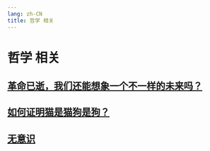 ```yaml
---
lang: zh-CN
title: 哲学 相关
---
```

# 哲学 相关

## [革命已逝，我们还能想象一个不一样的未来吗？](../philosophy/革命已逝我们还能想象一个不一样的未来吗.md)
## [如何证明猫是猫狗是狗？](../philosophy/如何证明猫是猫狗是狗.md)
## [无意识](../philosophy/无意识.md)